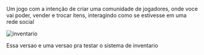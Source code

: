Um jogo com a intenção de criar uma comunidade de jogadores, onde voce vai poder, vender e trocar itens, interagindo como se estivesse em uma rede social




![inventario](https://user-images.githubusercontent.com/94570280/163088878-8597b5c3-fc87-4d98-b62a-8696a1ba6b59.png)


Essa versao e uma versao pra testar o sistema de inventario
